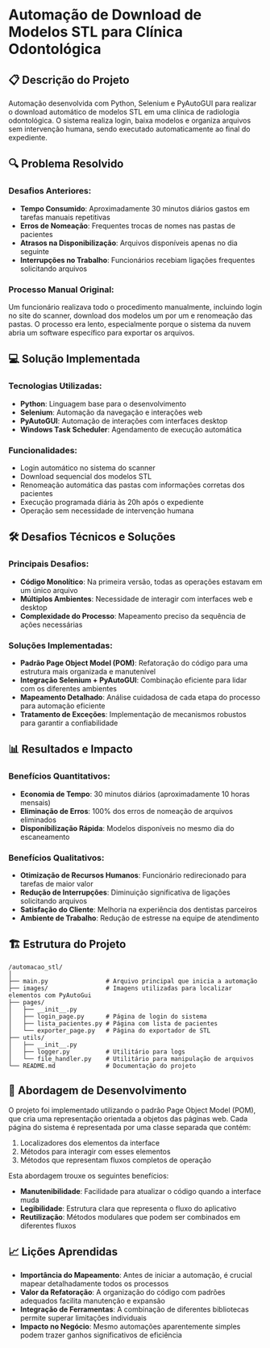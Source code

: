 # Automação de Download de Modelos STL para Clínica Odontológica

## 📋 Descrição do Projeto

Automação desenvolvida com Python, Selenium e PyAutoGUI para realizar o download automático de modelos STL em uma clínica de radiologia odontológica. O sistema realiza login, baixa modelos e organiza arquivos sem intervenção humana, sendo executado automaticamente ao final do expediente.

## 🔍 Problema Resolvido

### Desafios Anteriores:
- **Tempo Consumido**: Aproximadamente 30 minutos diários gastos em tarefas manuais repetitivas
- **Erros de Nomeação**: Frequentes trocas de nomes nas pastas de pacientes
- **Atrasos na Disponibilização**: Arquivos disponíveis apenas no dia seguinte
- **Interrupções no Trabalho**: Funcionários recebiam ligações frequentes solicitando arquivos

### Processo Manual Original:
Um funcionário realizava todo o procedimento manualmente, incluindo login no site do scanner, download dos modelos um por um e renomeação das pastas. O processo era lento, especialmente porque o sistema da nuvem abria um software específico para exportar os arquivos.

## 💻 Solução Implementada

### Tecnologias Utilizadas:
- **Python**: Linguagem base para o desenvolvimento
- **Selenium**: Automação da navegação e interações web
- **PyAutoGUI**: Automação de interações com interfaces desktop
- **Windows Task Scheduler**: Agendamento de execução automática

### Funcionalidades:
- Login automático no sistema do scanner
- Download sequencial dos modelos STL
- Renomeação automática das pastas com informações corretas dos pacientes
- Execução programada diária às 20h após o expediente
- Operação sem necessidade de intervenção humana

## 🛠️ Desafios Técnicos e Soluções

### Principais Desafios:
- **Código Monolítico**: Na primeira versão, todas as operações estavam em um único arquivo
- **Múltiplos Ambientes**: Necessidade de interagir com interfaces web e desktop
- **Complexidade do Processo**: Mapeamento preciso da sequência de ações necessárias

### Soluções Implementadas:
- **Padrão Page Object Model (POM)**: Refatoração do código para uma estrutura mais organizada e manutenível
- **Integração Selenium + PyAutoGUI**: Combinação eficiente para lidar com os diferentes ambientes
- **Mapeamento Detalhado**: Análise cuidadosa de cada etapa do processo para automação eficiente
- **Tratamento de Exceções**: Implementação de mecanismos robustos para garantir a confiabilidade

## 📊 Resultados e Impacto

### Benefícios Quantitativos:
- **Economia de Tempo**: 30 minutos diários (aproximadamente 10 horas mensais)
- **Eliminação de Erros**: 100% dos erros de nomeação de arquivos eliminados
- **Disponibilização Rápida**: Modelos disponíveis no mesmo dia do escaneamento

### Benefícios Qualitativos:
- **Otimização de Recursos Humanos**: Funcionário redirecionado para tarefas de maior valor
- **Redução de Interrupções**: Diminuição significativa de ligações solicitando arquivos
- **Satisfação do Cliente**: Melhoria na experiência dos dentistas parceiros
- **Ambiente de Trabalho**: Redução de estresse na equipe de atendimento

## 🏗️ Estrutura do Projeto

```
/automacao_stl/
│
├── main.py                # Arquivo principal que inicia a automação
├── images/                # Imagens utilizadas para localizar elementos com PyAutoGui
├── pages/
│   ├── __init__.py
│   ├── login_page.py      # Página de login do sistema
│   ├── lista_pacientes.py # Página com lista de pacientes
│   └── exporter_page.py   # Página do exportador de STL
├── utils/
│   ├── __init__.py
│   ├── logger.py          # Utilitário para logs
│   └── file_handler.py    # Utilitário para manipulação de arquivos
└── README.md              # Documentação do projeto
```

## 🧠 Abordagem de Desenvolvimento

O projeto foi implementado utilizando o padrão Page Object Model (POM), que cria uma representação orientada a objetos das páginas web. Cada página do sistema é representada por uma classe separada que contém:

1. Localizadores dos elementos da interface
2. Métodos para interagir com esses elementos
3. Métodos que representam fluxos completos de operação

Esta abordagem trouxe os seguintes benefícios:
- **Manutenibilidade**: Facilidade para atualizar o código quando a interface muda
- **Legibilidade**: Estrutura clara que representa o fluxo do aplicativo
- **Reutilização**: Métodos modulares que podem ser combinados em diferentes fluxos

## 📈 Lições Aprendidas

- **Importância do Mapeamento**: Antes de iniciar a automação, é crucial mapear detalhadamente todos os processos
- **Valor da Refatoração**: A organização do código com padrões adequados facilita manutenção e expansão
- **Integração de Ferramentas**: A combinação de diferentes bibliotecas permite superar limitações individuais
- **Impacto no Negócio**: Mesmo automações aparentemente simples podem trazer ganhos significativos de eficiência
